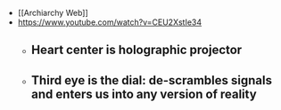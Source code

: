 - [[Archiarchy Web]]
- https://www.youtube.com/watch?v=CEU2XstIe34
	- Heart center is holographic projector
		-
	- Third eye is the dial: de-scrambles signals and enters us into any version of reality
		-